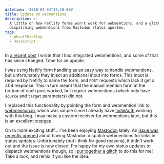 ```yaml
---
datetime: '2018-04-04T19:10:00Z'
title: Update on webmentions
description: >-
  A little on how netlify forms won't work for webmentions, and a glitch for
  dispatching webmentions from Mastodon status updates.
tags:
  - AboutThisBlog
  - JavaScript
---
```

In [a recent post][about-this-blog-3] I wrote that I had integrated
webmentions, and some of that has since changed. Time for an update.

I was using Netlify form handling as an easy way to handle webmentions, but
unfortunately they inject an additional input into forms. This input is
required by Netlify to name the form, and `POST` requests which lack it get a
404 response. This in turn meant that the manual mention form at the bottom of
each post worked, but regular webmentions (which only have `source` and `target`
parameters) did not.

I replaced this functionality by pointing the form and webmention link to
[webmention.io][webmention.io], which was simple since I already have
[IndieAuth][indieauth] working with this blog. I may make a custom receiver for
webmentions later, but this is an excellent stopgap.

On to more exciting stuff... I've been enjoying [Mastodon][mastodon] lately. An
[issue was recently opened][webmentions-issue] about having Mastodon dispatch
webmentions for links in status updates. Unfortunately (but I think for good
reasons), it didn't work out and the issue is now closed. I'm happy for my own
status updates to dispatch webmentions though, so I
[put together a glitch][webmentions-glitch] to do this for me! Take a look, and
remix if you like the idea.

[about-this-blog-3]: /blog/about-this-blog-3
[webmention.io]: https://webmention.io
[indieauth]: https://indieauth.com
[mastodon]: https://mastodon.social
[webmentions-issue]: https://github.com/tootsuite/mastodon/issues/6074
[webmentions-glitch]: https://glitch.com/edit/#!/mastodon-webmention-relay
